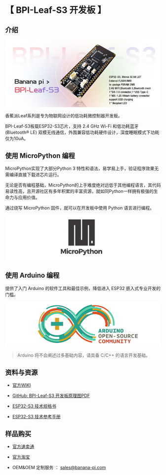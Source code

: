 # 【 BPI-Leaf-S3 开发板 】

## 介绍

![](assets/images/BPI-Leaf-S3.jpg)

香蕉派Leaf系列是专为物联网设计的低功耗微控制器开发板。

BPI-Leaf-S3板载ESP32-S3芯片，支持 2.4 GHz Wi-Fi 和低功耗蓝牙 (Bluetooth® LE) 双模无线通信，外围兼容低功耗硬件设计，深度睡眠模式下功耗仅为10uA。

## 使用 MicroPython 编程

MicroPython实现了大部分Python 3 特性和语法，易学易上手，验证程序效果无需编译直接下载进芯片运行。

无论是否有编程基础，MicroPython的上手难度绝对远低于其他编程语言，其代码易读性高，且开源社区有多年积累的丰富资源，就如同Python一样拥有极强的生命力与应用价值。

通过烧写 MicroPython 固件，就可以在开发板中使用 Python 语言进行编程。

![](assets/images/Mircopython.png)

## 使用 Arduino 编程

提供了入门 Arduino 的软件工具和最佳示例，降低进入 ESP32 嵌入式专业开发的门槛。

![](assets/images/Arduino_logo_1200x350.png)

>Arduino 将不会阐述过多基础内容，请具备 C/C++ 的语言开发基础。

## 资料与资源

- [官方WIKI](https://wiki.banana-pi.org/BPI-Leaf-S3_%E5%BC%80%E5%8F%91%E6%9D%BF) 

- [GitHub: BPI-Leaf-S3 开发板原理图PDF](https://github.com/BPI-STEAM/BPI-Leaf-S3-Doc/blob/main/sch/BPI-Leaf-S3-Chip-V0.1A.pdf) 

- [ESP32-S3 技术规格书](https://www.espressif.com/sites/default/files/documentation/esp32-s3_datasheet_cn.pdf)

- [ESP32-S3 技术参考手册](https://www.espressif.com/sites/default/files/documentation/esp32-s3_technical_reference_manual_cn.pdf)

## 样品购买

- [官方速卖通](https://www.aliexpress.com/item/1005004428945296.html?spm=5261.ProductManageOnline.0.0.48af4edfYbyEoI)

- [官方淘宝](https://item.taobao.com/item.htm?spm=a2126o.success.0.0.29034831FGnLQW&id=677287234553)

- OEM&OEM 定制服务 ： sales@banana-pi.com